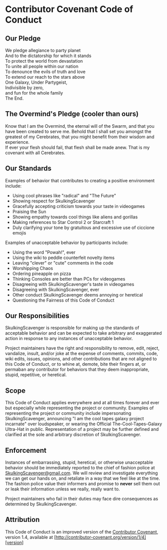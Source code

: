 # Contributor Covenant Code of Conduct

## Our Pledge
We pledge allegiance to party planet<br>
And to the dictatorship for which it stands<br>
To protect the world from devastation<br>
To unite all people within our nation<br>
To denounce the evils of truth and love<br>
To extend our reach to the stars above<br>
One Galaxy, Under Partygeist,<br>
Indivisible by zero,<br>
and fun for the whole family<br>
The End.

## The Overmind's Pledge (cooler than ours)

Know that I am the Overmind, the eternal will of the Swarm, and that you have been created to serve me. Behold that I shall set you amongst the greatest of my Cerebrates, that you might benefit from their wisdom and experience.<br>
If ever your flesh should fail, that flesh shall be made anew. That is my covenant with all Cerebrates.<br>

## Our Standards

Examples of behavior that contributes to creating a positive environment include:

* Using cool phrases like "radical" and "The Future"
* Showing respect for SkulkingScavenger
* Gracefully accepting criticism towards your taste in videogames
* Praising the Sun
* Showing empathy towards cool things like aliens and gorillas
* Making references to Star Control 2 or Starcraft 1
* Duly clarifying your tone by gratuitous and excessive use of ciccione emojis

Examples of unacceptable behavior by participants include:

* Using the word "Powah!", ever
* Using the wiki to peddle counterfeit novelty items 
* Leaving "clever" or "cute" comments in the code
* Worshipping Chaos
* Ordering pineapple on pizza
* Thinking Consoles are better than PCs for videogames
* Disagreeing with SkulkingScavenger's taste in videogames
* Disagreeing with SkulkingScavenger, ever
* Other conduct SkulkingScavenger deems annoying or heretical
* Questioning the Fairness of this Code of Conduct

## Our Responsibilities

SkulkingScavenger is responsible for making up the standards of acceptable behavior and can be expected to take arbitrary and exaggerated action in response to any instances of unacceptable behavior.

Project maintainers have the right and responsibility to remove, edit, reject, vandalize, insult, and/or joke at the expense of comments, commits, code, wiki edits, issues, opinions, and other contributions that are not aligned to this Code of Conduct, or to whine at, demote, bite their fingers at, or permaban any contributor for behaviors that they deem inappropriate, stupid, repetitive, or heretical.

## Scope

This Code of Conduct applies everywhere and at all times forever and ever but especially while representing the project or community. 
Examples of representing the project or community include impersonating SkulkingScavenger, announcing "I am the cool tapes galaxy project incarnate" over loudspeaker, or wearing the Official The-Cool-Tapes-Galaxy Ultra-Hat in public. 
Representation of a project may be further defined and clarified at the sole and arbitrary discretion of SkulkingScavenger.

## Enforcement

Instances of embarrassing, stupid, heretical, or otherwise unacceptable behavior should be immediately reported to the chief of fashion police at SkulkingScavenger@gmail.com. We will review and investigate everything we can get our hands on, and retaliate in a way that we feel like at the time. <br>
The fashion police value their informers and promise to **never** sell them out or leak their information unless we really, really want to.

Project maintainers who fail in their duties may face dire consequences as determined by SkulkingScavenger.

## Attribution

This Code of Conduct is an improved version of the [Contributor Covenant][homepage], version 1.4, available at [http://contributor-covenant.org/version/1/4][version]

[homepage]: http://contributor-covenant.org
[version]: http://contributor-covenant.org/version/1/4/
